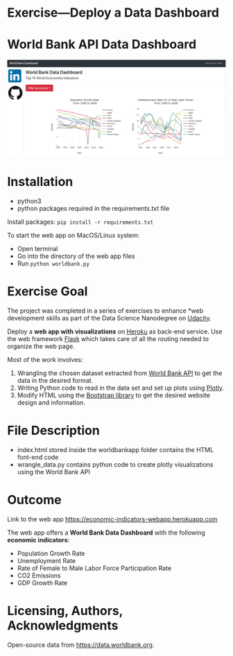 # Exercise—Deploy a Data Dashboard
# World Bank API Data Dashboard
![Image](web_app_preview.png)

# Installation

- python3
- python packages required in the requirements.txt file

Install packages:
`pip install -r requirements.txt`

To start the web app on MacOS/Linux system:<br>
* Open terminal
* Go into the directory of the web app files
* Run `python worldbank.py`

# Exercise Goal

The project was completed in a series of exercises to enhance *web development skills as part of the Data Science Nanodegree on [Udacity](https://www.udacity.com).

Deploy a **web app with visualizations** on [Heroku](https://www.heroku.com) as back-end service. Use the web framework [Flask](https://flask.palletsprojects.com/en/2.0.x/) which takes care of all the routing needed to organize the web page.

Most of the work involves:

1. Wrangling the chosen dataset extracted from [World Bank API](https://datahelpdesk.worldbank.org/knowledgebase/articles/889392-about-the-indicators-api-documentation) to get the data in the desired format.
2. Writing Python code to read in the data set and set up plots using [Plotly](https://plotly.com/python/).
3. Modify HTML using the [Bootstrap library](https://getbootstrap.com) to get the desired website design and information.


# File Description

- index.html stored inside the worldbankapp folder contains the HTML font-end code
- wrangle_data.py contains python code to create plotly visualizations using the World Bank API

# Outcome

Link to the web app https://economic-indicators-webapp.herokuapp.com

The web app offers a **World Bank Data Dashboard** with the following **economic indicators**: <br>
- Population Growth Rate
- Unemployment Rate
- Rate of Female to Male Labor Force Participation Rate
- CO2 Emissions
- GDP Growth Rate

# Licensing, Authors, Acknowledgments

Open-source data from https://data.worldbank.org. 


